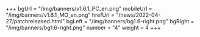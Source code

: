 +++
bgUrl = "/img/banners/v1.6.1_PC_en.png"
mobileUrl = "/img/banners/v1.6.1_MO_en.png"
hrefUrl = "/news/2022-04-27/patchreleased.html"
bgLeft = "/img/banners/bg1.6-right.png"
bgRight = "/img/banners/bg1.6-right.png"
number = "4"
weight =  4 
+++